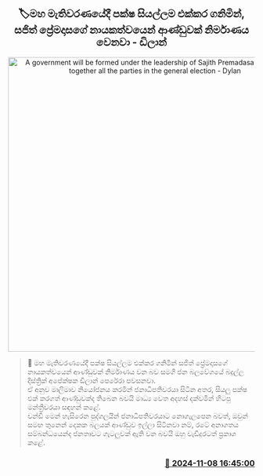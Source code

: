 <p align='center'><b><h2 align='center' title='A government will be formed under the leadership of Sajith Premadasa by bringing together all the parties in the general election - Dylan'>🏷මහ මැතිවරණයේදී පක්ෂ සියල්ලම එක්කර ගනිමින්, සජිත් ප්‍රේමදාසගේ නායකත්වයෙන් ආණ්ඩුවක් නිර්මාණය වෙනවා - ඩිලාන්</h2></b></p>
<p align='center'><img src='https://helakuru.sgp1.cdn.digitaloceanspaces.com/esana/images/lib/dilan-bandarawela.jpg' width='600' alt='A government will be formed under the leadership of Sajith Premadasa by bringing together all the parties in the general election - Dylan'></p>

>📝 මහ මැතිවරණයේදී පක්ෂ සියල්ලම එක්කර ගනිමින් සජිත් ප්‍රේමදාසගේ නායකත්වයෙන් ආණ්ඩුවක් නිර්මාණය වන බව සමගි ජන බලවේගයේ බදුල්ල දිස්ත්‍රික් අපේක්ෂක ඩිලාන් පෙරේරා පවසනවා.<br>ඒ අනුව මාලිමාව නියෝජනය කරමින් ජනාධිපතිවරයා සිටින අතර, සියලු පක්ෂ එක් කරගත් ආණ්ඩුවක්ද තිබෙන බවයි මාධ්‍ය වෙත අදහස් දක්වමින් හිටපු මන්ත්‍රීවරයා සඳහන් කළේ.<br>චන්ඩි මෙන් හැසිරෙන පුද්ගලයින් ජනාධිපතිවරයාට නොගැලපෙන බවත්, ඔවුන් සමඟ තුනෙන් දෙකක බලයක් ආණ්ඩුව ඉල්ලා සිටිනවා නම්, රටේ අනාගතය සම්බන්ධයෙන්ද ජනතාවට ගැටලුවක් ඇති වන බවයි ඔහු වැඩිදුරටත් ප්‍රකාශ කළේ. <br>

<h3 align='right'><a href='https://www.helakuru.lk/esana/p/104877/'>📅 2024-11-08 16:45:00</a></h3>
